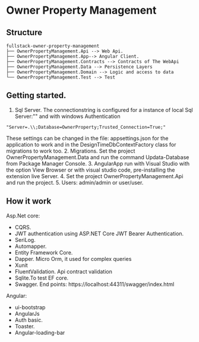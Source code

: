 # Owner Property Management

## Structure

```
fullstack-owner-property-management
├── OwnerPropertyManagement.Api --> Web Api.
├── OwnerPropertyManagement.App--> Angular Client.
├── OwnerPropertyManagement.Contracts --> Contracts of The WebApi
├── OwnerPropertyManagement.Data --> Persistence Layers
├── OwnerPropertyManagement.Domain --> Logic and access to data
└── OwnerPropertyManagement.Test --> Test
```
## Getting started.
1. Sql Server. The connectionstring is configured for a instance of local Sql Server:"" and with windows Authentication
```
"Server=.\\;Database=OwnerProperty;Trusted_Connection=True;"
```
These settings can be changed in the file: appsettings.json for the application to work and in the DesignTimeDbContextFactory  class for migrations to work too.
2. Migrations. Set the project OwnerPropertyManagement.Data and run the command Updata-Database from Package Manager Console.
3. AngularApp run with Visual Studio with the option View Browser or with visual studio code, pre-installing the extension live Server.
4. Set the project OwnerPropertyManagement.Api and run the project.
5. Users: admin/admin or user/user.

## How it work
Asp.Net core:
- CQRS.
- JWT authentication using ASP.NET Core JWT Bearer Authentication.
- SeriLog.
- Automapper.
- Entity Framework Core.
- Dapper. Micro Orm, it used for complex queries
- Xunit
- FluentValidation. Api contract validation
- Sqlite.To test EF core.
- Swagger. End points: https://localhost:44311/swagger/index.html

Angular:
- ui-bootstrap
- AngularJs
- Auth basic.
- Toaster.
- Angular-loading-bar

